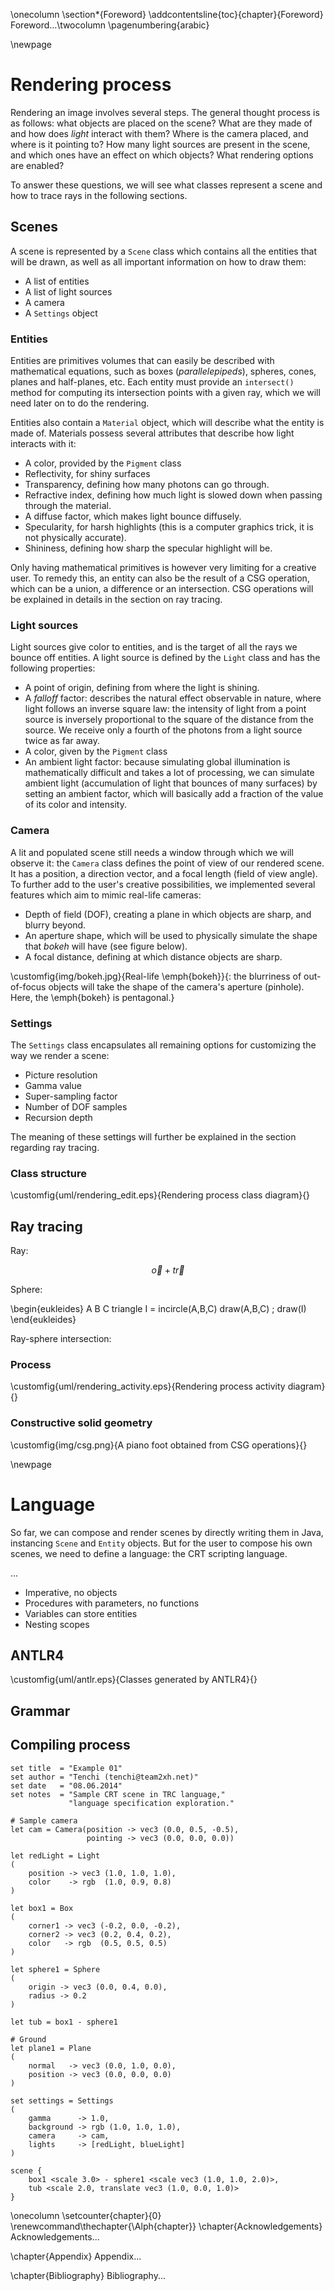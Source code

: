 \onecolumn
\section*{Foreword}
\addcontentsline{toc}{chapter}{Foreword}
Foreword...\twocolumn
\pagenumbering{arabic}


\newpage

# Rendering process

Rendering an image involves several steps. The general thought process is as follows: what objects are placed on the scene? What are they made of and how does *light* interact with them? Where is the camera placed, and where is it pointing to? How many light sources are present in the scene, and which ones have an effect on which objects? What rendering options are enabled?

To answer these questions, we will see what classes represent a scene and how to trace rays in the following sections. 

## Scenes

A scene is represented by a `Scene` class which contains all the entities that will be drawn, as well as all important information on how to draw them:

- A list of entities
- A list of light sources
- A camera
- A `Settings` object

### Entities

Entities are primitives volumes that can easily be described with mathematical equations, such as boxes (*parallelepipeds*), spheres, cones, planes and half-planes, etc. Each entity must provide an `intersect()` method for computing its intersection points with a given ray, which we will need later on to do the rendering. 

Entities also contain a `Material` object, which will describe what the entity is made of. Materials possess several attributes that describe how light interacts with it:

- A color, provided by the `Pigment` class
- Reflectivity, for shiny surfaces
- Transparency, defining how many photons can go through.
- Refractive index, defining how much light is slowed down when passing through the material.
- A diffuse factor, which makes light bounce diffusely.
- Specularity, for harsh highlights (this is a computer graphics trick, it is not physically accurate).
- Shininess, defining how sharp the specular highlight will be.

Only having mathematical primitives is however very limiting for a creative user. To remedy this, an entity can also be the result of a CSG operation, which can be a union, a difference or an intersection. CSG operations will be explained in details in the section on ray tracing.

### Light sources

Light sources give color to entities, and is the target of all the rays we bounce off entities. A light source is defined by the `Light` class and has the following properties:

- A point of origin, defining from where the light is shining.
- A *falloff* factor: describes the natural effect observable in nature, where light follows an inverse square law: the intensity of light from a point source is inversely proportional to the square of the distance from the source. We receive only a fourth of the photons from a light source twice as far away.
- A color, given by the `Pigment` class
- An ambient light factor: because simulating global illumination is mathematically difficult and takes a lot of processing, we can simulate ambient light (accumulation of light that bounces of many surfaces) by setting an ambient factor, which will basically add a fraction of the value of its color and intensity. 

### Camera

A lit and populated scene still needs a window through which we will observe it: the `Camera` class defines the point of view of our rendered scene. It has a position, a direction vector, and a focal length (field of view angle). To further add to the user's creative possibilities, we implemented several features which aim to mimic real-life cameras:

- Depth of field (DOF), creating a plane in which objects are sharp, and blurry beyond.
- An aperture shape, which will be used to physically simulate the shape that *bokeh* will have (see figure below).
- A focal distance, defining at which distance objects are sharp.

\customfig{img/bokeh.jpg}{Real-life \emph{bokeh}}{: the blurriness of out-of-focus objects will take the shape of the camera's aperture (pinhole). Here, the \emph{bokeh} is pentagonal.}

### Settings

The `Settings` class encapsulates all remaining options for customizing the way we render a scene:

- Picture resolution
- Gamma value
- Super-sampling factor
- Number of DOF samples
- Recursion depth

The meaning of these settings will further be explained in the section regarding ray tracing.

### Class structure

\customfig{uml/rendering_edit.eps}{Rendering process class diagram}{}

## Ray tracing

Ray:

$$ \vec{o} + t\vec{r} $$

Sphere:

\begin{eukleides}
A B C triangle
I = incircle(A,B,C)
draw(A,B,C) ; draw(I)
\end{eukleides}

Ray-sphere intersection:

### Process

\customfig{uml/rendering_activity.eps}{Rendering process activity diagram}{}

### Constructive solid geometry

\customfig{img/csg.png}{A piano foot obtained from CSG operations}{}


\newpage

# Language

So far, we can compose and render scenes by directly writing them in Java, instancing `Scene` and `Entity` objects. But for the user to compose his own scenes, we need to define a language: the CRT scripting language.

...

- Imperative, no objects
- Procedures with parameters, no functions
- Variables can store entities
- Nesting scopes

## ANTLR4

\customfig{uml/antlr.eps}{Classes generated by ANTLR4}{}

## Grammar

## Compiling process

```
set title  = "Example 01"
set author = "Tenchi (tenchi@team2xh.net)"
set date   = "08.06.2014"
set notes  = "Sample CRT scene in TRC language,"
             "language specification exploration."

# Sample camera
let cam = Camera(position -> vec3 (0.0, 0.5, -0.5),
                 pointing -> vec3 (0.0, 0.0, 0.0))

let redLight = Light
(
    position -> vec3 (1.0, 1.0, 1.0),
    color    -> rgb  (1.0, 0.9, 0.8)
)

let box1 = Box
(
    corner1 -> vec3 (-0.2, 0.0, -0.2),
    corner2 -> vec3 (0.2, 0.4, 0.2),
    color   -> rgb  (0.5, 0.5, 0.5)
)

let sphere1 = Sphere
(
    origin -> vec3 (0.0, 0.4, 0.0),
    radius -> 0.2
)

let tub = box1 - sphere1

# Ground
let plane1 = Plane
(
    normal   -> vec3 (0.0, 1.0, 0.0),
    position -> vec3 (0.0, 0.0, 0.0)
)

set settings = Settings
(
    gamma      -> 1.0,
    background -> rgb (1.0, 1.0, 1.0),
    camera     -> cam,
    lights     -> [redLight, blueLight]
)

scene {
    box1 <scale 3.0> - sphere1 <scale vec3 (1.0, 1.0, 2.0)>,
    tub <scale 2.0, translate vec3 (1.0, 0.0, 1.0)>
}
```


\onecolumn
\setcounter{chapter}{0}
\renewcommand\thechapter{\Alph{chapter}}
\chapter{Acknowledgements}
Acknowledgements...


\chapter{Appendix}
Appendix...


\chapter{Bibliography}
Bibliography...